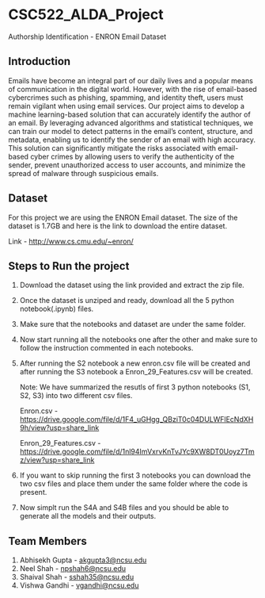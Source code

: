 # CSC522_ALDA_Project
Authorship Identification - ENRON Email Dataset 

## Introduction
Emails have become an integral part of our daily lives and a popular means of communication in the digital world. However, with the rise of email-based cybercrimes such as phishing, spamming, and identity theft, users must remain vigilant when using email services. Our project aims to develop a machine learning-based solution that can accurately identify the author of an email. By leveraging advanced algorithms and statistical techniques, we can train our model to detect patterns in the email’s content, structure, and metadata, enabling us to identify the sender of an email with high accuracy. This solution can significantly mitigate the risks associated with email-based cyber crimes by allowing users to verify the authenticity of the sender, prevent unauthorized access to user accounts, and minimize the spread of malware through suspicious emails.


## Dataset 
For this project we are using the ENRON Email dataset. The size of the dataset is 1.7GB and here is the link to download the entire dataset.

Link - http://www.cs.cmu.edu/~enron/

## Steps to Run the project 
1. Download the dataset using the link provided and extract the zip file. 
2. Once the dataset is unziped and ready, download all the 5 python notebook(.ipynb) files.
3. Make sure that the notebooks and dataset are under the same folder. 
4. Now start running all the notebooks one after the other and make sure to follow the instruction commented in each notebooks.
5. After running the S2 notebook a new enron.csv file will be created and after running the S3 notebook a Enron_29_Features.csv will be created. 

    Note: We have summarized the resutls of first 3 python notebooks (S1, S2, S3) into two different csv files. 

    Enron.csv - https://drive.google.com/file/d/1F4_uGHgg_QBziT0c04DULWFlEcNdXH9h/view?usp=share_link


    Enron_29_Features.csv - https://drive.google.com/file/d/1nl94ImVxrvKnTvJYc9XW8DT0Uoyz7Tmz/view?usp=share_link

6. If you want to skip running the first 3 notebooks you can download the two csv files and place them under the same folder where the code is present.
7. Now simplt run the S4A and S4B files and you should be able to generate all the models and their outputs.

## Team Members
1. Abhisekh Gupta - akgupta3@ncsu.edu
2. Neel Shah - npshah6@ncsu.edu
3. Shaival Shah - sshah35@ncsu.edu
4. Vishwa Gandhi - vgandhi@ncsu.edu

